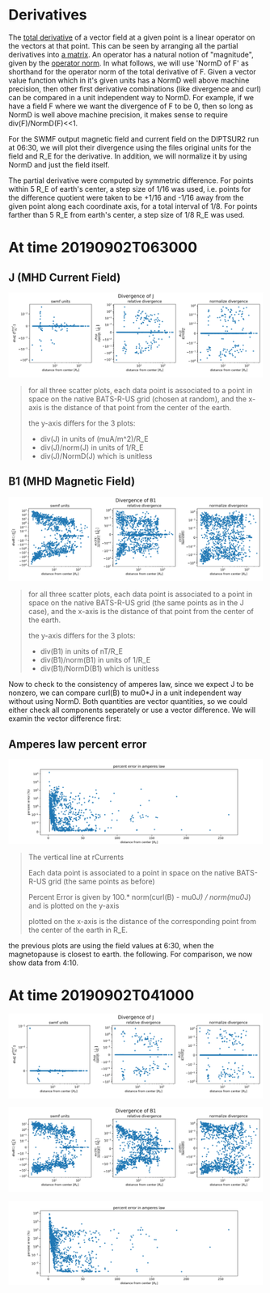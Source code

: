 # Derivatives

The [total derivative](https://en.wikipedia.org/wiki/Total_derivative) of a vector field at a given point is a linear operator on the vectors at that point. This can be seen by arranging all the partial derivatives into [a matrix](https://en.wikipedia.org/wiki/Jacobian_matrix_and_determinant). An operator has a natural notion of "magnitude", given by the [operator norm](https://en.wikipedia.org/wiki/Operator_norm). In what follows, we will use 'NormD of F' as shorthand for the operator norm of the total derivative of F. Given a vector value function which in it's given units has a NormD well above machine precision, then other first derivative combinations (like divergence and curl) can be compared in a unit independent way to NormD. For example, if we have a field F where we want the divergence of F to be 0, then so long as NormD is well above machine precision, it makes sense to require div(F)/NormD(F)<<1.

For the SWMF output magnetic field and current field on the DIPTSUR2 run at 06:30, we will plot their divergence using the files original units for the field and R_E for the derivative. In addition, we will normalize it by using NormD and just the field itself.

The partial derivative were computed by symmetric difference. For points within 5 R_E of earth's center, a step size of 1/16 was used, i.e. points for the difference quotient were taken to be +1/16 and -1/16 away from the given point along each coordinate axis, for a total interval of 1/8. 
For points farther than 5 R_E from earth's center, a step size of 1/8 R_E was used.

# At time 20190902T063000

## J (MHD Current Field)
![](images/DIPTSUR2/20190902T063000/divergence_J.png)

>for all three scatter plots, each data point is associated to a point in space on the native BATS-R-US grid (chosen at random), and the x-axis is the distance of that point from the center of the earth.
>
>the y-axis differs for the 3 plots:
>
> - div(J) in units of (muA/m^2)/R_E
> - div(J)/norm(J) in units of 1/R_E
> - div(J)/NormD(J) which is unitless

## B1 (MHD Magnetic Field)
![](images/DIPTSUR2/20190902T063000/divergence_B1.png)

>for all three scatter plots, each data point is associated to a point in space on the native BATS-R-US grid (the same points as in the J case), and the x-axis is the distance of that point from the center of the earth.
>
>the y-axis differs for the 3 plots:
>
> - div(B1) in units of nT/R_E
> - div(B1)/norm(B1) in units of 1/R_E
> - div(B1)/NormD(B1) which is unitless

Now to check to the consistency of amperes law, since we expect J to be nonzero, we can compare curl(B) to mu0*J in a unit independent way without using NormD.
Both quantities are vector quantities, so we could either check all components seperately or use a vector difference. We will examin the vector difference first:

## Amperes law percent error
![](images/DIPTSUR2/20190902T063000/ampere_percent_error.png)

>The vertical line at rCurrents
>
>Each data point is associated to a point in space on the native BATS-R-US grid (the same points as before)
>
>Percent Error is given by 100.* norm(curl(B) - mu0*J) / norm(mu0*J)  and is plotted on the y-axis
>
>plotted on the x-axis is the distance of the corresponding point from the center of the earth in R_E.

the previous plots are using the field values at 6:30, when the magnetopause is closest to earth.
the following. For comparison, we now show data from 4:10.

# At time 20190902T041000

![](images/DIPTSUR2/20190902T041000/divergence_J.png)

![](images/DIPTSUR2/20190902T041000/divergence_B1.png)

![](images/DIPTSUR2/20190902T041000/ampere_percent_error.png)
